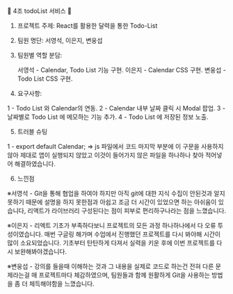🎡 4조 todoList 서비스 🎡


1. 프로젝트 주제: React를 활용한 달력을 통한 Todo-List

2. 팀원 명단: 서영석, 이은지, 변웅섭

3. 팀원별 역할 분담:
      
      서영석 - Calendar, Todo List 기능 구현.
      이은지 - Calendar CSS 구현.
      변웅섭 - Todo List CSS 구현.

4. 요구사항:
	
  1 - Todo List 와 Calendar의 연동.
  2 - Calendar 내부 날짜 클릭 시 Modal 팝업.
  3 - 날짜별로 Todo List 에 메모하는 기능 추가.
  4 - Todo List 에 저장된 정보 노출.

5. 트러블 슈팅
	
  1 - export default Calendar;
  => js 파일에서 코드 마지막 부분에 이 구문을 사용하지 않아 제대로 앱이 실행되지 않았고
  	이것이 들어가지 않은 파일을 하나하나 찾아 적어넣어 해결하였습니다.
	

6. 느낀점
	
  ※서영석 - Git을 통해 협업을 하여야 하지만 아직 git에 대한 지식 수집이 안된것과 알지 못하기 때문에 설명을 하지 못한점과 
  아쉽고 조금 더 시간이 있었으면 하는 아쉬움이 있습니다,
  리액트가 라이브러리 구성된다는 점이 피부로 편리하구나라는 점을 느꼈습니다.
  
  ※이은지 - 리엑트 기초가 부족하다보니 프로젝트의 모든 과정 하나하나에서 다 오류 투성이였습니다.
  매번 구글링 해가며 수업에서 진행했던 프로젝트를 다시 봐야해 시간이 많이 소요되었습니다.
  기초부터 탄탄하게 다져서 실력을 키운 후에 이번 프로젝트를 다시 보완해봐야겠습니다.
  
  ※변웅섭 - 강의를 들을때 이해하는 것과 그 내용을 실제로 코드로 하는건 전혀 다른 문제라는걸
  매 프로젝트마다 체감하였으며, 팀원들과 함께 원활하게 Git을 사용하는 방법을
  좀 더 체득해야함을 느꼈습니다.
  
  
 

